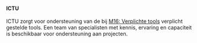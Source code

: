 #### ICTU

ICTU zorgt voor ondersteuning van de bij [M16: Verplichte tools](#verplichte-tools-m16-) verplicht gestelde tools. Een team van specialisten met kennis, ervaring en capaciteit is beschikbaar voor ondersteuning aan projecten.